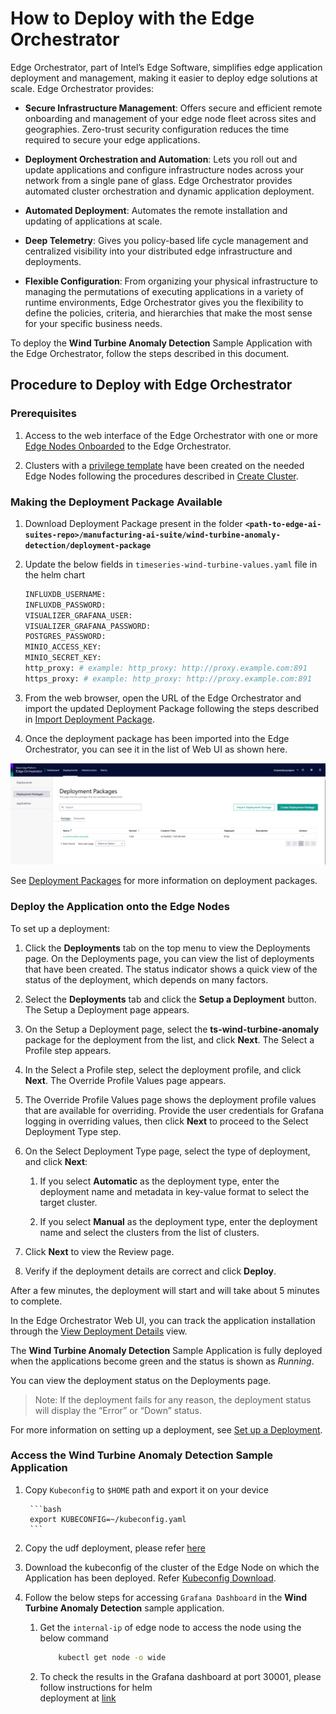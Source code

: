 # How to Deploy with the Edge Orchestrator

Edge Orchestrator, part of Intel’s Edge Software, simplifies edge application deployment and management, making it easier to deploy edge solutions at scale. Edge Orchestrator provides:

* **Secure Infrastructure Management**: Offers secure and efficient remote onboarding and management of your edge node fleet across sites and geographies. Zero-trust security configuration reduces the time required to secure your edge applications.

* **Deployment Orchestration and Automation**: Lets you roll out and update applications and configure infrastructure nodes across your network from a single pane of glass. Edge Orchestrator provides automated cluster orchestration and dynamic application deployment.

* **Automated Deployment**: Automates the remote installation and updating of applications at scale.

* **Deep Telemetry**: Gives you policy-based life cycle management and centralized visibility into your distributed edge infrastructure and deployments.

* **Flexible Configuration**: From organizing your physical infrastructure to managing the permutations of executing applications in a variety of runtime environments, Edge Orchestrator gives you the flexibility to define the policies, criteria, and hierarchies that make the most sense for your specific business needs.

To deploy the **Wind Turbine Anomaly Detection** Sample Application with the Edge Orchestrator, follow the steps described in this document.

## Procedure to Deploy with Edge Orchestrator

### Prerequisites

1. Access to the web interface of the Edge Orchestrator with one or more [Edge Nodes Onboarded](<https://docs.openedgeplatform.intel.com/edge-manage-docs/main/user_guide/set_up_edge_infra/edge_node_onboard.html>) to the Edge Orchestrator.

1. Clusters with a [privilege template](<https://docs.openedgeplatform.intel.com/edge-manage-docs/main/user_guide/additional_howtos/set_up_a_cluster_template.html>) have been created on the needed Edge Nodes following the procedures described in [Create Cluster](<https://docs.openedgeplatform.intel.com/edge-manage-docs/main/user_guide/set_up_edge_infra/create_clusters.html#create-cluster>).

### Making the Deployment Package Available

1. Download Deployment Package present in the folder **`<path-to-edge-ai-suites-repo>/manufacturing-ai-suite/wind-turbine-anomaly-detection/deployment-package`**

1. Update the below fields in `timeseries-wind-turbine-values.yaml` file in the helm chart

    ``` sh
    INFLUXDB_USERNAME:
    INFLUXDB_PASSWORD:
    VISUALIZER_GRAFANA_USER:
    VISUALIZER_GRAFANA_PASSWORD:
    POSTGRES_PASSWORD:
    MINIO_ACCESS_KEY:  
    MINIO_SECRET_KEY: 
    http_proxy: # example: http_proxy: http://proxy.example.com:891
    https_proxy: # example: http_proxy: http://proxy.example.com:891
    ```

1. From the web browser, open the URL of the Edge Orchestrator and import the updated Deployment Package following the steps described in [Import Deployment Package](<https://docs.openedgeplatform.intel.com/edge-manage-docs/main/user_guide/package_software/import_deployment.html#import-deployment-package>).

1. Once the deployment package has been imported into the Edge Orchestrator, you can see it in the list of Web UI as shown here.

**![Deployment Image](./_images/emf_deployment.png)**

See [Deployment Packages](<https://docs.openedgeplatform.intel.com/edge-manage-docs/main/user_guide/package_software/deploy_packages.html#view-deployment-packages>) for more information on deployment packages.

### Deploy the Application onto the Edge Nodes

To set up a deployment:

1. Click the **Deployments** tab on the top menu to view the Deployments page. On the Deployments page, you can view the list of deployments that have been created. The status indicator shows a quick view of the status of the deployment, which depends on many factors.

1. Select the **Deployments** tab and click the **Setup a Deployment** button. The Setup a Deployment page appears.

1. On the Setup a Deployment page, select the **ts-wind-turbine-anomaly** package for the deployment from the list, and click **Next**. The Select a Profile step appears.

1. In the Select a Profile step, select the deployment profile, and click **Next**. The Override Profile Values page appears.

1. The Override Profile Values page shows the deployment profile values that are available for overriding. Provide the user credentials for Grafana logging in overriding values, then click **Next** to proceed to the Select Deployment Type step.

1. On the Select Deployment Type page, select the type of deployment, and click **Next**:

    1. If you select **Automatic** as the deployment type, enter the deployment name and metadata in key-value format to select the target cluster.

    1. If you select **Manual** as the deployment type, enter the deployment name and select the clusters from the list of clusters.

1. Click **Next** to view the Review page.

1. Verify if the deployment details are correct and click **Deploy**.

After a few minutes, the deployment will start and will take about 5 minutes to complete.

In the Edge Orchestrator Web UI, you can track the application installation through the [View Deployment Details](<https://docs.openedgeplatform.intel.com/edge-manage-docs/main/user_guide/package_software/deployment_details.html#view-deployment-details>) view.

The **Wind Turbine Anomaly Detection** Sample Application is fully deployed when the applications become green and the status is shown as _Running_.

You can view the deployment status on the Deployments page.

> Note: If the deployment fails for any reason, the deployment status will display the “Error” or “Down” status.

For more information on setting up a deployment, see [Set up a Deployment](<https://docs.openedgeplatform.intel.com/edge-manage-docs/main/user_guide/package_software/setup_deploy.html#set-up-a-deployment>).


### Access the **Wind Turbine Anomaly Detection** Sample Application

1. Copy `Kubeconfig` to `$HOME` path and export it on your device

        ```bash
        export KUBECONFIG=~/kubeconfig.yaml
        ```

1. Copy the udf deployment, please refer [here](how-to-deploy-with-helm.md#copy-the-windturbine_anomaly_detection-udf-package-for-helm-deployment-to-time-series-analytics-microservice)

1. Download the kubeconfig of the cluster of the Edge Node on which the Application has been deployed. Refer [Kubeconfig Download](<https://docs.openedgeplatform.intel.com/edge-manage-docs/main/user_guide/set_up_edge_infra/accessing_clusters.html#organize-cluster-access-with-a-kubeconfig-file>).

1. Follow the below steps for accessing `Grafana Dashboard` in the **Wind Turbine Anomaly Detection** sample application.

    1. Get the `internal-ip` of edge node to access the node using the below command 

        ```bash
            kubectl get node -o wide
        ``` 
    1. To check the results in the Grafana dashboard at port 30001, please follow instructions for helm     
       deployment at [link](get-started.md#verify-the-wind-turbine-anomaly-detection-results)